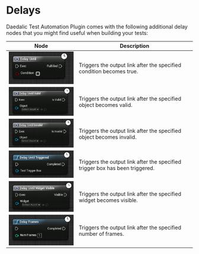 # Delays

Daedalic Test Automation Plugin comes with the following additional delay nodes that you might find useful when building your tests:

| Node | Description |
| --- | --- |
| ![Delay Until](DelayUntil.png) | Triggers the output link after the specified condition becomes true. |
| ![Delay Until Valid](DelayUntilValid.png) | Triggers the output link after the specified object becomes valid. |
| ![Delay Until Invalid](DelayUntilInvalid.png) | Triggers the output link after the specified object becomes invalid. |
| ![Delay Until Triggered](DelayUntilTriggered.png) | Triggers the output link after the specified trigger box has been triggered. |
| ![Delay Until Widget Visible](DelayUntilWidgetVisible.png) | Triggers the output link after the specified widget becomes visible. |
| ![Delay Frames](DelayFrames.png) | Triggers the output link after the specified number of frames. |
